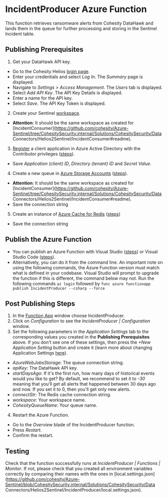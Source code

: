 # IncidentProducer Azure Function
This function retrieves ransomware alerts from Cohesity DataHawk and lands them in the queue for further processing and storing in the Sentinel Incident table.

## Publishing Prerequisites
1. Get your DataHawk API key.
* Go to the Cohesity Helios [login page](https://helios.cohesity.com/login).
* Enter your credentials and select _Log In_. The _Summary_ page is displayed.
* Navigate to _Settings > Access Management_. The _Users_ tab is displayed.
* Select _Add API Key_. The API Key Details is displayed.
* Enter a name for the API key.
* Select _Save_. The API Key Token is displayed.
2. Create your Sentinel [workspace](https://portal.azure.com/#view/HubsExtension/BrowseResource/resourceType/microsoft.securityinsightsarg%2Fsentinel).
* __Attention__: It should be the same workspace as created for [IncidentConsumer](https://github.com/cohesity/Azure-Sentinel/tree/CohesitySecurity.internal/Solutions/CohesitySecurity/Data Connectors/Helios2Sentinel/IncidentConsumer#readme).
3. [Register](https://portal.azure.com/#view/Microsoft_AAD_IAM/ActiveDirectoryMenuBlade/~/RegisteredApps) a client application in Azure Active Directory with the Contributor privileges ([steps](https://learn.microsoft.com/azure/healthcare-apis/register-application)).
* Save _Application (client) ID_, _Directory (tenant) ID_ and _Secret Value_.
4. Create a new queue in [Azure Storage Accounts](https://portal.azure.com/#view/HubsExtension/BrowseResource/resourceType/Microsoft.Storage%2FStorageAccounts) ([steps](https://learn.microsoft.com/azure/storage/queues/storage-quickstart-queues-portal)).
* __Attention__: It should be the same workspace as created for [IncidentConsumer](https://github.com/cohesity/Azure-Sentinel/tree/CohesitySecurity.internal/Solutions/CohesitySecurity/Data Connectors/Helios2Sentinel/IncidentConsumer#readme).
* Save the connection string
5. Create an instance of [Azure Cache for Redis](https://portal.azure.com/#view/HubsExtension/BrowseResource/resourceType/Microsoft.Cache%2FRedis) ([steps](https://learn.microsoft.com/azure/azure-cache-for-redis/cache-configure))
* Save the connection string

## Publish the Azure Function
* You can publish an Azure Function with Visual Studio ([steps](https://learn.microsoft.com/azure/azure-functions/functions-develop-vs?tabs=in-process#publish-to-azure)) or Visual Studio Code ([steps](https://learn.microsoft.com/azure/azure-functions/functions-develop-vs-code?tabs=csharp#publish-to-azure)).
* Alternatively, you can do it from the command line. An important note on using the following commands, the Azure Function version must match what is defined in your codebase. Visual Studio will prompt to upgrade the function if this is different, the command below may not.
Run the following commands
``az login``
followed by
``func azure functionapp publish IncidentProducer --csharp --force``

## Post Publishing Steps
1. In the [Function App](https://portal.azure.com/#view/HubsExtension/BrowseResource/resourceType/Microsoft.Web%2Fsites/kind/functionapp) window choose IncidentProducer.
2. Click on _Configuration_ to see the _IncidentProducer | Configuration_ window.
3. Set the following parameters in the _Application Settings_ tab to the corresponding values you created in the __Publishing Prerequisites__ above. If you don't see one of these settings, then press the _+New Application Setting_ button and create it (learn more about changing Application Settings [here](https://learn.microsoft.com/azure/app-service/configure-common?tabs=portal)).
* _AzureWebJobsStorage_: The queue connection string.
* _apiKey_: The DataHawk API key.
* _startDaysAgo_: If it's the first run, how many days of historical events would you like to get? By default, we recommend to set it to _-30_ meaning that you'll get all alerts that happened between 30 days ago and now. If you set it to 0, then you'll get only new alerts.
* _connectStr_: The Redis cache connection string.
* _workspace_: Your workspace name.
* _CohesityQueueName_:  Your queue name.
4. Restart the Azure Function.
* Go to the _Overview_ blade of the IncidentProducer function.
* Press _Restart_.
* Confirm the restart.

## Testing
Check that the function successfully runs at  _IncidentProducer | Functions | Monitor_. If not, please check that you created all environment variables correctly by comparing their names with the ones in [local.settings.json](https://github.com/cohesity/Azure-Sentinel/blob/CohesitySecurity.internal/Solutions/CohesitySecurity/Data Connectors/Helios2Sentinel/IncidentProducer/local.settings.json).
